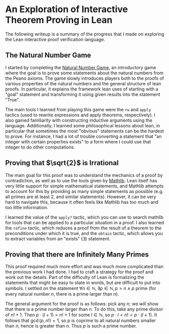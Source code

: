 
# An Exploration of Interactive Theorem Proving in Lean

The following writeup is a summary of the progress that I made on exploring the Lean interactive proof verification language. 

## The Natural Number Game

I started by completing the [Natural Number Game](https://adam.math.hhu.de/#/g/leanprover-community/nng4), an introductory game where the goal is to prove some statements about the natural numbers from the Peano axioms. The game slowly introduces players both to the proofs of various properties of the natural numbers and the general structure of lean proofs. In particular, it explains the framework lean uses of starting with a "goal" statement and transforming it using given results into the statement "True". 

The main tools I learned from playing this game were the `rw` and `apply` tactics (used to rewrite expressions and apply theorems, respectively). I also gained familiarity with constructing inductive arguments using the language. Additionally, I learned some philosophical lessons about lean, in particular that sometimes the most "obvious" statements can be the hardest to prove. For instance, I had a lot of trouble converting a statement that "an integer with certain properties exists" to a form where I could use that integer to do other computations.

## Proving that $\sqrt{2}$ is Irrational

The main goal for this proof was to understand the mechanics of a proof by contradiction, as well as to use the tools given by [Mathlib](https://leanprover-community.github.io/mathlib4_docs/Mathlib.html). Lean itself has very little support for simple mathematical statements, and Mathlib attempts to account for this by providing as many simple statements as possible (e.g. all primes are at least 2, and similar statements). However, it can be very hard to navigate this, because it often feels like Mathlib has too much and too little information.

I learned the value of the `apply?` tactic, which you can use to search mathlib for tools that can be applied to a particular situation in a proof. I also learned the `refine` tactic, which reduces a proof from the result of a theorem to the preconditions under which it is true, and the `obtain` tactic, which allows you to extract variables from an "exists" ($\exists$) statement.

## Proving that there are Infinitely Many Primes

This proof required much more effort and was much more complicated than the previous work I had done. I had to craft a strategy for the proof and work out the details. Part of the difficulty of Lean is formalizing the statements that might be easy to state in words, but are difficult to put into symbols. I settled on the statement $\forall n \in \mathbb{N}, \exists p \in \mathbb{N}, p > n \wedge p \text{ prime}$ (for every natural number $n,$ there is a prime larger than $n$).

The general argument for the proof is as follows: pick any $n$; we will show that there is a prime number larger than $n$. To do this, take any prime divisor of $n! + 1.$ Then $p \cdot (l + 1) = n! + 1$ for some $l \in \mathbb{N},$ so $p \cdot l < n! < p \cdot (l + 1).$ It follows that $\gcd(p, n!) = 1,$ so $p$ is coprime to all natural numbers smaller than $n$, hence is greater than $n.$ Thus $p$ is such a prime number.

 
